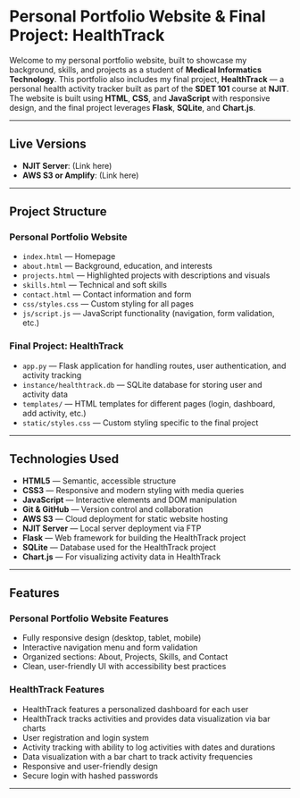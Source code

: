 # Personal Portfolio Website & Final Project: HealthTrack

Welcome to my personal portfolio website, built to showcase my background, skills, and projects as a student of **Medical Informatics Technology**. This portfolio also includes my final project, **HealthTrack** — a personal health activity tracker built as part of the **SDET 101** course at **NJIT**. The website is built using **HTML**, **CSS**, and **JavaScript** with responsive design, and the final project leverages **Flask**, **SQLite**, and **Chart.js**.

---

## Live Versions

- **NJIT Server**: (Link here)
- **AWS S3 or Amplify**: (Link here)

---

## Project Structure

### **Personal Portfolio Website**

- `index.html` — Homepage
- `about.html` — Background, education, and interests
- `projects.html` — Highlighted projects with descriptions and visuals
- `skills.html` — Technical and soft skills
- `contact.html` — Contact information and form
- `css/styles.css` — Custom styling for all pages
- `js/script.js` — JavaScript functionality (navigation, form validation, etc.)

### **Final Project: HealthTrack**

- `app.py` — Flask application for handling routes, user authentication, and activity tracking
- `instance/healthtrack.db` — SQLite database for storing user and activity data
- `templates/` — HTML templates for different pages (login, dashboard, add activity, etc.)
- `static/styles.css` — Custom styling specific to the final project

---

## Technologies Used

- **HTML5** — Semantic, accessible structure
- **CSS3** — Responsive and modern styling with media queries
- **JavaScript** — Interactive elements and DOM manipulation
- **Git & GitHub** — Version control and collaboration
- **AWS S3** — Cloud deployment for static website hosting
- **NJIT Server** — Local server deployment via FTP
- **Flask** — Web framework for building the HealthTrack project
- **SQLite** — Database used for the HealthTrack project
- **Chart.js** — For visualizing activity data in HealthTrack

---

## Features

### **Personal Portfolio Website Features**

- Fully responsive design (desktop, tablet, mobile)
- Interactive navigation menu and form validation
- Organized sections: About, Projects, Skills, and Contact
- Clean, user-friendly UI with accessibility best practices

### **HealthTrack Features**

- HealthTrack features a personalized dashboard for each user
- HealthTrack tracks activities and provides data visualization via bar charts
- User registration and login system
- Activity tracking with ability to log activities with dates and durations
- Data visualization with a bar chart to track activity frequencies
- Responsive and user-friendly design
- Secure login with hashed passwords

---

